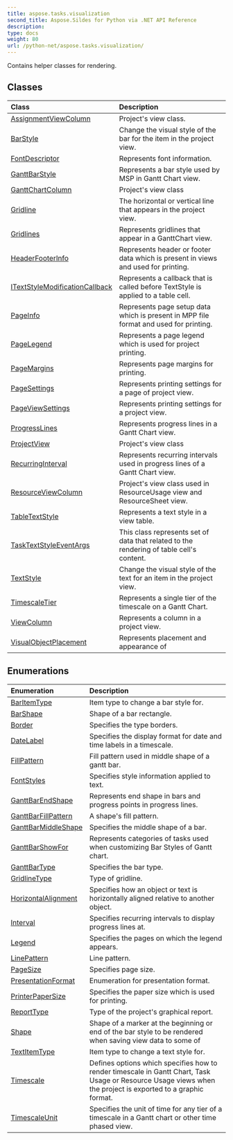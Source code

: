 ```yaml
---
title: aspose.tasks.visualization
second_title: Aspose.Sildes for Python via .NET API Reference
description: 
type: docs
weight: 80
url: /python-net/aspose.tasks.visualization/
---
```



Contains helper classes for rendering.

## Classes
| Class | Description |
| :- | :- |
|[AssignmentViewColumn](/tasks/python-net/aspose.tasks.visualization/assignmentviewcolumn/)|Project's view class.|
|[BarStyle](/tasks/python-net/aspose.tasks.visualization/barstyle/)|Change the visual style of the bar for the item in the project view.|
|[FontDescriptor](/tasks/python-net/aspose.tasks.visualization/fontdescriptor/)|Represents font information.|
|[GanttBarStyle](/tasks/python-net/aspose.tasks.visualization/ganttbarstyle/)|Represents a bar style used by MSP in Gantt Chart view.|
|[GanttChartColumn](/tasks/python-net/aspose.tasks.visualization/ganttchartcolumn/)|Project's view class|
|[Gridline](/tasks/python-net/aspose.tasks.visualization/gridline/)|The horizontal or vertical line that appears in the project view.|
|[Gridlines](/tasks/python-net/aspose.tasks.visualization/gridlines/)|Represents gridlines that appear in a GanttChart view.|
|[HeaderFooterInfo](/tasks/python-net/aspose.tasks.visualization/headerfooterinfo/)|Represents header or footer data which is present in views and used for printing.|
|[ITextStyleModificationCallback](/tasks/python-net/aspose.tasks.visualization/itextstylemodificationcallback/)|Represents a callback that is called before TextStyle is applied to a table cell.|
|[PageInfo](/tasks/python-net/aspose.tasks.visualization/pageinfo/)|Represents page setup data which is present in MPP file format and used for printing.|
|[PageLegend](/tasks/python-net/aspose.tasks.visualization/pagelegend/)|Represents a page legend which is used for project printing.|
|[PageMargins](/tasks/python-net/aspose.tasks.visualization/pagemargins/)|Represents page margins for printing.|
|[PageSettings](/tasks/python-net/aspose.tasks.visualization/pagesettings/)|Represents printing settings for a page of project view.|
|[PageViewSettings](/tasks/python-net/aspose.tasks.visualization/pageviewsettings/)|Represents printing settings for a project view.|
|[ProgressLines](/tasks/python-net/aspose.tasks.visualization/progresslines/)|Represents progress lines in a Gantt Chart view.|
|[ProjectView](/tasks/python-net/aspose.tasks.visualization/projectview/)|Project's view class|
|[RecurringInterval](/tasks/python-net/aspose.tasks.visualization/recurringinterval/)|Represents recurring intervals used in progress lines of a Gantt Chart view.|
|[ResourceViewColumn](/tasks/python-net/aspose.tasks.visualization/resourceviewcolumn/)|Project's view class used in ResourceUsage view and ResourceSheet view.|
|[TableTextStyle](/tasks/python-net/aspose.tasks.visualization/tabletextstyle/)|Represents a text style in a view table.|
|[TaskTextStyleEventArgs](/tasks/python-net/aspose.tasks.visualization/tasktextstyleeventargs/)|This class represents set of data that related to the rendering of table cell's content.|
|[TextStyle](/tasks/python-net/aspose.tasks.visualization/textstyle/)|Change the visual style of the text for an item in the project view.|
|[TimescaleTier](/tasks/python-net/aspose.tasks.visualization/timescaletier/)|Represents a single tier of the timescale on a Gantt Chart.|
|[ViewColumn](/tasks/python-net/aspose.tasks.visualization/viewcolumn/)|Represents a column in a project view.|
|[VisualObjectPlacement](/tasks/python-net/aspose.tasks.visualization/visualobjectplacement/)|Represents placement and appearance of|
## Enumerations
| Enumeration | Description |
| :- | :- |
|[BarItemType](/tasks/python-net/aspose.tasks.visualization/baritemtype/)|Item type to change a bar style for.|
|[BarShape](/tasks/python-net/aspose.tasks.visualization/barshape/)|Shape of a bar rectangle.|
|[Border](/tasks/python-net/aspose.tasks.visualization/border/)|Specifies the type borders.|
|[DateLabel](/tasks/python-net/aspose.tasks.visualization/datelabel/)|Specifies the display format for date and time labels in a timescale.|
|[FillPattern](/tasks/python-net/aspose.tasks.visualization/fillpattern/)|Fill pattern used in middle shape of a gantt bar.|
|[FontStyles](/tasks/python-net/aspose.tasks.visualization/fontstyles/)|Specifies style information applied to text.|
|[GanttBarEndShape](/tasks/python-net/aspose.tasks.visualization/ganttbarendshape/)|Represents end shape in bars and progress points in progress lines.|
|[GanttBarFillPattern](/tasks/python-net/aspose.tasks.visualization/ganttbarfillpattern/)|A shape's fill pattern.|
|[GanttBarMiddleShape](/tasks/python-net/aspose.tasks.visualization/ganttbarmiddleshape/)|Specifies the middle shape of a bar.|
|[GanttBarShowFor](/tasks/python-net/aspose.tasks.visualization/ganttbarshowfor/)|Represents categories of tasks used when customizing Bar Styles of Gantt chart.|
|[GanttBarType](/tasks/python-net/aspose.tasks.visualization/ganttbartype/)|Specifies the bar type.|
|[GridlineType](/tasks/python-net/aspose.tasks.visualization/gridlinetype/)|Type of gridline.|
|[HorizontalAlignment](/tasks/python-net/aspose.tasks.visualization/horizontalalignment/)|Specifies how an object or text is horizontally aligned relative to another object.|
|[Interval](/tasks/python-net/aspose.tasks.visualization/interval/)|Specifies recurring intervals to display progress lines at.|
|[Legend](/tasks/python-net/aspose.tasks.visualization/legend/)|Specifies the pages on which the legend appears.|
|[LinePattern](/tasks/python-net/aspose.tasks.visualization/linepattern/)|Line pattern.|
|[PageSize](/tasks/python-net/aspose.tasks.visualization/pagesize/)|Specifies page size.|
|[PresentationFormat](/tasks/python-net/aspose.tasks.visualization/presentationformat/)|Enumeration for presentation format.|
|[PrinterPaperSize](/tasks/python-net/aspose.tasks.visualization/printerpapersize/)|Specifies the paper size which is used for printing.|
|[ReportType](/tasks/python-net/aspose.tasks.visualization/reporttype/)|Type of the project's graphical report.|
|[Shape](/tasks/python-net/aspose.tasks.visualization/shape/)|Shape of a marker at the beginning or end of the bar style to be rendered when saving view data to some of|
|[TextItemType](/tasks/python-net/aspose.tasks.visualization/textitemtype/)|Item type to change a text style for.|
|[Timescale](/tasks/python-net/aspose.tasks.visualization/timescale/)|Defines options which specifies how to render timescale in Gantt Chart, Task Usage or Resource Usage views when the project is exported to a graphic format.|
|[TimescaleUnit](/tasks/python-net/aspose.tasks.visualization/timescaleunit/)|Specifies the unit of time for any tier of a timescale in a Gantt chart or other time phased view.|
